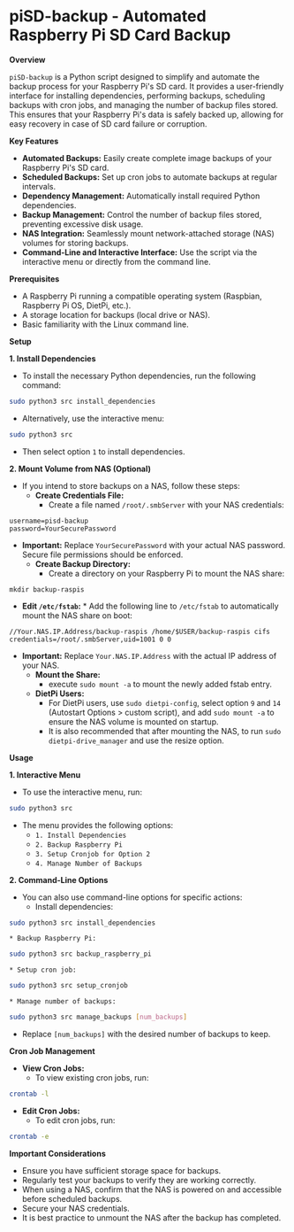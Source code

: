 
# **piSD-backup** - Automated Raspberry Pi SD Card Backup

**Overview**

`piSD-backup` is a Python script designed to simplify and automate the backup process for your Raspberry Pi's SD card. It provides a user-friendly interface for installing dependencies, performing backups, scheduling backups with cron jobs, and managing the number of backup files stored. This ensures that your Raspberry Pi's data is safely backed up, allowing for easy recovery in case of SD card failure or corruption.

**Key Features**

* **Automated Backups:** Easily create complete image backups of your Raspberry Pi's SD card.
* **Scheduled Backups:** Set up cron jobs to automate backups at regular intervals.
* **Dependency Management:** Automatically install required Python dependencies.
* **Backup Management:** Control the number of backup files stored, preventing excessive disk usage.
* **NAS Integration:** Seamlessly mount network-attached storage (NAS) volumes for storing backups.
* **Command-Line and Interactive Interface:** Use the script via the interactive menu or directly from the command line.

**Prerequisites**

* A Raspberry Pi running a compatible operating system (Raspbian, Raspberry Pi OS, DietPi, etc.).
* A storage location for backups (local drive or NAS).
* Basic familiarity with the Linux command line.

**Setup**

**1. Install Dependencies**

* To install the necessary Python dependencies, run the following command:

```bash
sudo python3 src install_dependencies
```

* Alternatively, use the interactive menu:

```bash
sudo python3 src
```

* Then select option `1` to install dependencies.

**2. Mount Volume from NAS (Optional)**

* If you intend to store backups on a NAS, follow these steps:
    * **Create Credentials File:**
        * Create a file named `/root/.smbServer` with your NAS credentials:

```
username=pisd-backup
password=YourSecurePassword
```

* **Important:** Replace `YourSecurePassword` with your actual NAS password. Secure file permissions should be enforced.
    * **Create Backup Directory:**
        * Create a directory on your Raspberry Pi to mount the NAS share:

`mkdir backup-raspis`

* **Edit `/etc/fstab`:**
        * Add the following line to `/etc/fstab` to automatically mount the NAS share on boot:    

```
//Your.NAS.IP.Address/backup-raspis /home/$USER/backup-raspis cifs credentials=/root/.smbServer,uid=1001 0 0
```

* **Important:** Replace `Your.NAS.IP.Address` with the actual IP address of your NAS.
    * **Mount the Share:**
        * execute `sudo mount -a` to mount the newly added fstab entry.
    * **DietPi Users:**
        * For DietPi users, use `sudo dietpi-config`, select option `9` and `14` (Autostart Options > custom script), and add `sudo mount -a` to ensure the NAS volume is mounted on startup.
        * It is also recommended that after mounting the NAS, to run `sudo dietpi-drive_manager` and use the resize option.

**Usage**

**1. Interactive Menu**

* To use the interactive menu, run:

```bash
sudo python3 src
```

* The menu provides the following options:
    * `1. Install Dependencies`
    * `2. Backup Raspberry Pi`
    * `3. Setup Cronjob for Option 2`
    * `4. Manage Number of Backups`

**2. Command-Line Options**

* You can also use command-line options for specific actions:
    * Install dependencies:

```bash
sudo python3 src install_dependencies
```

    * Backup Raspberry Pi:

```bash
sudo python3 src backup_raspberry_pi
```

    * Setup cron job:

```bash
sudo python3 src setup_cronjob
```

    * Manage number of backups:

```bash
sudo python3 src manage_backups [num_backups]
```

* Replace `[num_backups]` with the desired number of backups to keep.

**Cron Job Management**

* **View Cron Jobs:**
    * To view existing cron jobs, run:

```bash
crontab -l
```

* **Edit Cron Jobs:**
    * To edit cron jobs, run:

```bash
crontab -e
```

**Important Considerations**

* Ensure you have sufficient storage space for backups.
* Regularly test your backups to verify they are working correctly.
* When using a NAS, confirm that the NAS is powered on and accessible before scheduled backups.
* Secure your NAS credentials.
* It is best practice to unmount the NAS after the backup has completed.
